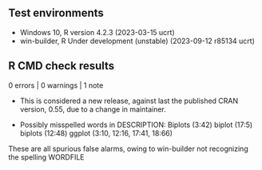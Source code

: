 ## Test environments

* Windows 10, R version 4.2.3 (2023-03-15 ucrt)
* win-builder, R Under development (unstable) (2023-09-12 r85134 ucrt)

## R CMD check results

0 errors | 0 warnings | 1 note

* This is considered a new release, against last the published CRAN version, 0.55, due to a change in maintainer.

* Possibly misspelled words in DESCRIPTION:
  Biplots (3:42)
  biplot (17:5)
  biplots (12:48)
  ggplot (3:10, 12:16, 17:41, 18:66)

These are all spurious false alarms, owing to win-builder not recognizing the spelling WORDFILE

